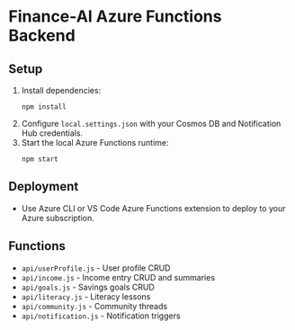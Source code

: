 # Finance-AI Azure Functions Backend

## Setup

1. Install dependencies:
   ```
   npm install
   ```
2. Configure `local.settings.json` with your Cosmos DB and Notification Hub credentials.
3. Start the local Azure Functions runtime:
   ```
   npm start
   ```

## Deployment
- Use Azure CLI or VS Code Azure Functions extension to deploy to your Azure subscription.

## Functions
- `api/userProfile.js` - User profile CRUD
- `api/income.js` - Income entry CRUD and summaries
- `api/goals.js` - Savings goals CRUD
- `api/literacy.js` - Literacy lessons
- `api/community.js` - Community threads
- `api/notification.js` - Notification triggers 